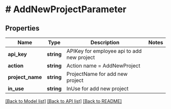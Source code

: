 # # AddNewProjectParameter

## Properties

Name | Type | Description | Notes
------------ | ------------- | ------------- | -------------
**api_key** | **string** | APIKey for employee api to add new project |
**action** | **string** | Action name &#x3D; AddNewProject |
**project_name** | **string** | ProjectName for add new project |
**in_use** | **string** | InUse for add new project |

[[Back to Model list]](../../README.md#models) [[Back to API list]](../../README.md#endpoints) [[Back to README]](../../README.md)
